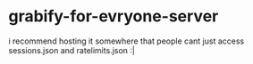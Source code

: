 # grabify-for-evryone-server
i recommend hosting it somewhere that people cant just access sessions.json and ratelimits.json :|

